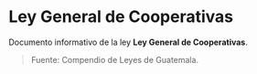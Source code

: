 # Ley General de Cooperativas

Documento informativo de la ley **Ley General de Cooperativas**.

> Fuente: Compendio de Leyes de Guatemala.